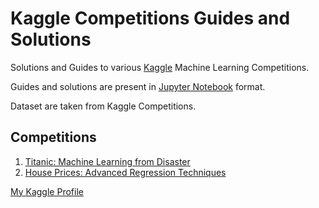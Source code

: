 # Kaggle Competitions Guides and Solutions

Solutions and Guides to various [Kaggle](https://www.kaggle.com/) Machine Learning Competitions. 

Guides and solutions are present in [Jupyter Notebook](http://jupyter.org/) format.

Dataset are taken from Kaggle Competitions.

## Competitions

1. [Titanic: Machine Learning from Disaster](https://www.kaggle.com/c/titanic)
2. [House Prices: Advanced Regression Techniques](https://www.kaggle.com/c/house-prices-advanced-regression-techniques)

[My Kaggle Profile](https://www.kaggle.com/chapagain)
